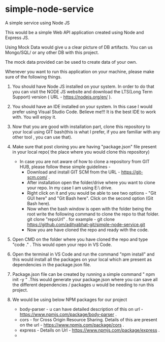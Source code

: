 # simple-node-service
A simple service using Node JS

This would be a simple Web API application created using Node and Express JS.


Using Mock Data would give u a clear picture of DB artifacts. You can us Mongo/SQL/ or any other DB with this project.

The mock data provided can be used to create data of your own.

Whenever you want to run this application on your machine, please make sure of the following things.
1) You should have Node JS installed on your system. In order to do that you can visit the NODE JS website and download the LTS(Long Term Support) version ( URL - https://nodejs.org/en/ ).

2) You should have an IDE installed on your system. In this case I would prefer using Visual Studio Code.
Believe me!!! It is the best IDE to work with. You will enjoy it.

3) Now that you are good with installation part, clone this repository to your local using GIT bash(this is what I prefer, if you are familiar with any other tool , you can use that).

4) Make sure that post cloning you are having "package.json" file present in your local repo( the place where you would clone this repository)
    * In case you are not aware of how to clone a repository from GIT HUB, please follow these simple guidelines - 
        - Download and install GIT SCM from the URL - https://git-scm.com/ .
        - After installation open the folder/drive where you want to clone your repo. In my case I am using E:\ drive.
        - Right click on it and you would be able to see two options - "Git GUI here" and "Git Bash here". Click on the second option (Git Bash here).
        - Now when the bash window is open with the folder being the root write the following command to clone the repo to that folder.
            git clone "repoUrl" . for example - git clone https://github.com/adityabhat-git/simple-node-service.git 
        - Now you are have cloned the repo and ready with the code.

5) Open CMD on the folder where you have cloned the repo and type "code ." . This would open your repo in VS Code.

6) Open the terminal in VS Code and run the command "npm install" and this would install all the packages on your local which are present as dependencies in the package.json file.

7) Package.json file can be created by running a simple command " npm init -y " .This would generate your package.json where you can save all the different dependencies / packages u would be needing to run this project. 

8) We would be using below NPM packages for our project 
    - body-parser - u can have detailed description of this on url - https://www.npmjs.com/package/body-parser .
    - cors - for Cross Origin Resource Sharing. Details of this are present on the url - https://www.npmjs.com/package/cors .
    - express - Details on Url - https://www.npmjs.com/package/express .
    -